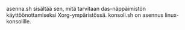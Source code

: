 asenna.sh sisältää sen, mitä tarvitaan das-näppäimistön käyttöönottamiseksi Xorg-ympäristössä.
konsoli.sh on asennus linux-konsolille.
